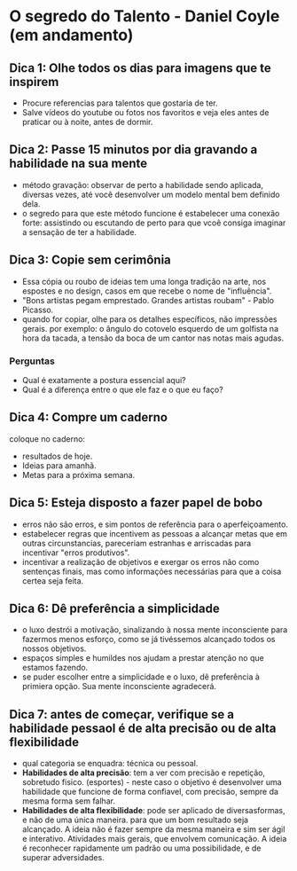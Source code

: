 # O segredo do Talento - Daniel Coyle (em andamento)

## Dica 1: Olhe todos os dias para imagens que te inspirem
- Procure referencias para talentos que gostaria de ter.
- Salve vídeos do youtube ou fotos nos favoritos e veja eles antes de praticar ou à noite, antes de dormir.

## Dica 2: Passe 15 minutos por dia gravando a habilidade na sua mente
- método gravação: observar de perto a habilidade sendo aplicada, diversas vezes, até você desenvolver um modelo mental bem definido dela.
- o segredo para que este método funcione é estabelecer uma conexão forte: assistindo ou escutando de perto para que vcoê consiga imaginar a sensação de ter a habilidade.

## Dica 3: Copie sem cerimônia
- Essa cópia ou roubo de ideias tem uma longa tradição na arte, nos espostes e no design, casos em que recebe o nome de "influência".
- "Bons artistas pegam emprestado. Grandes artistas roubam" - Pablo Picasso.
- quando for copiar, olhe para os detalhes específicos, não impressões gerais. por exemplo: o ângulo do cotovelo esquerdo de um golfista na hora da tacada, a tensão da boca de um cantor nas notas mais agudas.
### Perguntas
- Qual é exatamente a postura essencial aqui?
- Qual é a diferença entre o que ele faz e o que eu faço?


## Dica 4: Compre um caderno
coloque no caderno:
-  resultados de hoje.
-  Ideias para amanhã. 
-  Metas para a próxima semana.

## Dica 5: Esteja disposto a fazer papel de bobo
- erros não são erros, e sim pontos de referência para o aperfeiçoamento.
- estabelecer regras que incentivem as pessoas a alcançar metas que em outras circunstancias, pareceriam estranhas e arriscadas para incentivar "erros produtivos".
- incentivar a realização de objetivos e exergar os erros não como sentenças finais, mas como informações necessárias para que a coisa certea seja feita.

## Dica 6: Dê preferência a simplicidade
- o luxo destrói a motivação, sinalizando à nossa mente inconsciente para fazermos menos esforço, como se já tivéssemos alcançado todos os nossos objetivos. 
- espaços simples e humildes nos ajudam a prestar atenção no que estamos fazendo.
- se puder escolher entre a simplicidade e o luxo, dê preferência à primiera opção. Sua mente inconsciente agradecerá.

## Dica 7: antes de começar, verifique se a habilidade pessaol é de alta precisão ou de alta flexibilidade
- qual categoria se enquadra: técnica ou pessoal.
- **Habilidades de alta precisão**: tem a ver com precisão e repetição, sobretudo fisico. (esportes) - neste caso o objetivo é desenvolver uma habilidade que funcione de forma confiavel, com precisão, sempre da mesma forma sem falhar.
- **Habilidades de alta flexibilidade**: pode ser aplicado de diversasformas, e não  de uma única maneira. para que um bom resultado seja alcançado. A ideia não é fazer sempre da mesma maneira e sim ser ágil e interativo. Atividades mais gerais, que envolvem comunicação. A ideia é reconhecer rapidamente um padrão ou uma possibilidade, e de superar adversidades.